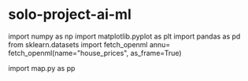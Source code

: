 # solo-project-ai-ml

import numpy as np
import matplotlib.pyplot as plt
import pandas as pd
from sklearn.datasets import fetch_openml
annu= fetch_openml(name="house_prices", as_frame=True)

import map.py as pp

